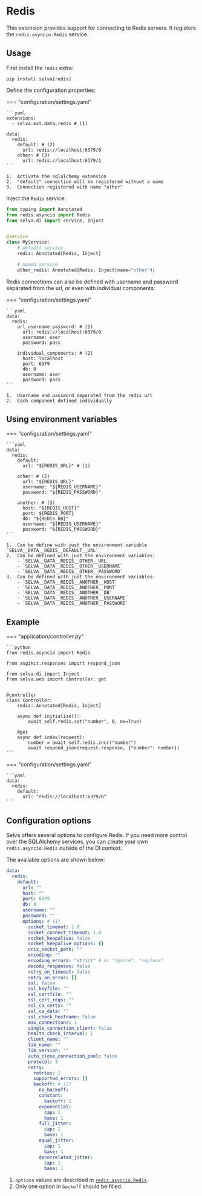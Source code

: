 # Redis

This extension provides support for connecting to Redis servers. It registers the
`redis.asyncio.Redis` service.

## Usage

First install the `redis` extra:

```shell
pip install selva[redis]
```

Define the configuration properties:

=== "configuration/settings.yaml"

    ```yaml
    extensions:
      - selva.ext.data.redis # (1)
    
    data:
      redis:
        default: # (2)
          url: redis://localhost:6379/0
        other: # (3)
          url: redis://localhost:6379/1
    ```

    1.  Activate the sqlalchemy extension
    2.  "default" connection will be registered without a name
    3.  Connection registered with name "other"

Inject the `Redis` service:

```python
from typing import Annotated
from redis.asyncio import Redis
from selva.di import service, Inject


@service
class MyService:
    # default service
    redis: Annotated[Redis, Inject]

    # named service
    other_redis: Annotated[Redis, Inject(name="other")]
```

Redis connections can also be defined with username and password separated from
the url, or even with individual components:

=== "configuration/settings.yaml"

    ```yaml
    data:
      redis:
        url_username_password: # (1)
          url: redis://localhost:6379/0
          username: user
          password: pass
    
        individual_components: # (2)
          host: localhost
          port: 6379
          db: 0
          username: user
          password: pass
    ```

    1.  Username and password separated from the redis url
    2.  Each component defined individually

## Using environment variables

=== "configuration/settings.yaml"

    ```yaml
    data:
      redis:
        default:
          url: "${REDIS_URL}" # (1)

        other: # (2)
          url: "${REDIS_URL}"
          username: "${REDIS_USERNAME}"
          password: "${REDIS_PASSWORD}"
    
        another: # (3)
          host: "${REDIS_HOST}"
          port: ${REDIS_PORT}
          db: "${REDIS_DB}"
          username: "${REDIS_USERNAME}"
          password: "${REDIS_PASSWORD}"
    ```
    
    1.  Can be define with just the environment variable `SELVA__DATA__REDIS__DEFAULT__URL`
    2.  Can be defined with just the environment variables:
        - `SELVA__DATA__REDIS__OTHER__URL`
        - `SELVA__DATA__REDIS__OTHER__USERNAME`
        - `SELVA__DATA__REDIS__OTHER__PASSWORD`
    3.  Can be defined with just the environment variables:
        - `SELVA__DATA__REDIS__ANOTHER__HOST`
        - `SELVA__DATA__REDIS__ANOTHER__PORT`
        - `SELVA__DATA__REDIS__ANOTHER__DB`
        - `SELVA__DATA__REDIS__ANOTHER__USERNAME`
        - `SELVA__DATA__REDIS__ANOTHER__PASSWORD`

## Example

=== "application/controller.py"

    ```python
    from redis.asyncio import Redis

    from asgikit.responses import respond_json

    from selva.di import Inject
    from selva.web import controller, get


    @controller
    class Controller:
        redis: Annotated[Redis, Inject]

        async def initialize():
            await self.redis.set("number", 0, nx=True)
    
        @get
        async def index(request):
            number = await self.redis.incr("number")
            await respond_json(request.response, {"number": number})
    ```

=== "configuration/settings.yaml"

    ```yaml
    data:
      redis:
        default:
          url: "redis://localhost:6379/0"
    ```

## Configuration options

Selva offers several options to configure Redis. If you need more control over
the SQLAlchemy services, you can create your own `redis.asyncio.Redis` outside
of the DI context.

The available options are shown below:

```yaml
data:
  redis:
    default:
      url: ""
      host: ""
      port: 6379
      db: 0
      username: ""
      password: ""
      options: # (1)
        socket_timeout: 1.0
        socket_connect_timeout: 1.0
        socket_keepalive: false
        socket_keepalive_options: {}
        unix_socket_path: ""
        encoding: ""
        encoding_errors: "strict" # or "ignore", "replace"
        decode_responses: false
        retry_on_timeout: false
        retry_on_error: []
        ssl: false
        ssl_keyfile: ""
        ssl_certfile: ""
        ssl_cert_reqs: ""
        ssl_ca_certs: ""
        ssl_ca_data: ""
        ssl_check_hostname: false
        max_connections: 1
        single_connection_client: false 
        health_check_interval: 1
        client_name: ""
        lib_name: ""
        lib_version: ""
        auto_close_connection_pool: false
        protocol: 3
        retry:
          retries: 1
          supported_errors: []
          backoff: # (2)
            no_backoff:
            constant:
              backoff: 1
            exponential:
              cap: 1
              base: 1
            full_jitter:
              cap: 1
              base: 1
            equal_jitter:
              cap: 1
              base: 1
            decorrelated_jitter:
              cap: 1
              base: 1
```

1.  `options` values are described in [`redis.asyncio.Redis`](https://redis.readthedocs.io/en/stable/connections.html#async-client).
2.  Only one option in `backoff` should be filled.